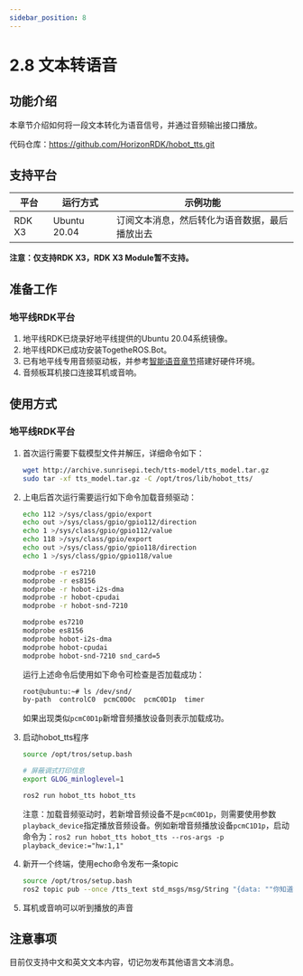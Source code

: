 ```yaml
---
sidebar_position: 8
---
```


# 2.8 文本转语音

## 功能介绍

本章节介绍如何将一段文本转化为语音信号，并通过音频输出接口播放。

代码仓库：<https://github.com/HorizonRDK/hobot_tts.git>

## 支持平台

| 平台    | 运行方式     | 示例功能                       |
| ------- | ------------ | ------------------------------ |
| RDK X3 | Ubuntu 20.04 | 订阅文本消息，然后转化为语音数据，最后播放出去 |

**注意：仅支持RDK X3，RDK X3 Module暂不支持。**

## 准备工作

### 地平线RDK平台

1. 地平线RDK已烧录好地平线提供的Ubuntu 20.04系统镜像。
2. 地平线RDK已成功安装TogetheROS.Bot。
3. 已有地平线专用音频驱动板，并参考[智能语音章节](../boxs/box_adv#智能语音)搭建好硬件环境。
4. 音频板耳机接口连接耳机或音响。

## 使用方式

### 地平线RDK平台

1. 首次运行需要下载模型文件并解压，详细命令如下：

    ```bash
    wget http://archive.sunrisepi.tech/tts-model/tts_model.tar.gz
    sudo tar -xf tts_model.tar.gz -C /opt/tros/lib/hobot_tts/
    ```

2. 上电后首次运行需要运行如下命令加载音频驱动：

    ```bash
    echo 112 >/sys/class/gpio/export
    echo out >/sys/class/gpio/gpio112/direction
    echo 1 >/sys/class/gpio/gpio112/value
    echo 118 >/sys/class/gpio/export
    echo out >/sys/class/gpio/gpio118/direction
    echo 1 >/sys/class/gpio/gpio118/value

    modprobe -r es7210
    modprobe -r es8156
    modprobe -r hobot-i2s-dma
    modprobe -r hobot-cpudai
    modprobe -r hobot-snd-7210

    modprobe es7210
    modprobe es8156
    modprobe hobot-i2s-dma
    modprobe hobot-cpudai
    modprobe hobot-snd-7210 snd_card=5
    ```

    运行上述命令后使用如下命令可检查是否加载成功：

    ```bash
    root@ubuntu:~# ls /dev/snd/
    by-path  controlC0  pcmC0D0c  pcmC0D1p  timer
    ```

    如果出现类似`pcmC0D1p`新增音频播放设备则表示加载成功。

3. 启动hobot_tts程序

    ```bash
    source /opt/tros/setup.bash

    # 屏蔽调式打印信息
    export GLOG_minloglevel=1

    ros2 run hobot_tts hobot_tts
    ```

    注意：加载音频驱动时，若新增音频设备不是`pcmC0D1p`，则需要使用参数`playback_device`指定播放音频设备。例如新增音频播放设备`pcmC1D1p`，启动命令为：`ros2 run hobot_tts hobot_tts --ros-args -p playback_device:="hw:1,1"`

4. 新开一个终端，使用echo命令发布一条topic

   ```bash
   source /opt/tros/setup.bash
   ros2 topic pub --once /tts_text std_msgs/msg/String "{data: ""你知道地平线吗？是的，我知道地平线。它是一条从地面延伸到天空的线，它定义了地面和天空之间的分界线。""}"
   ```

5. 耳机或音响可以听到播放的声音

## 注意事项

目前仅支持中文和英文文本内容，切记勿发布其他语言文本消息。
